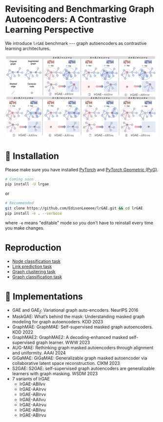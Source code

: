 # Revisiting and Benchmarking Graph Autoencoders: A Contrastive Learning Perspective

We introduce `lrGAE` benchmark --- graph autoencoders as contrastive learning architectures.

![](imgs/cases.png)


# 🚀 Installation

Please make sure you have installed [PyTorch](https://pytorch.org) and [PyTorch Geometric (PyG)](https://pytorch-geometric.readthedocs.io/en/latest/notes/installation.html).


```bash
# Coming soon
pip install -U lrgae
```

or

```bash
# Recommended
git clone https://github.com/EdisonLeeeee/lrGAE.git && cd lrGAE
pip install -e . --verbose
```

where `-e` means "editable" mode so you don't have to reinstall every time you make changes.

# Reproduction
+ [Node classification task](./examples/node_classification)
+ [Link prediction task](./examples/link_prediction)
+ [Graph clustering task](./examples/graph_clustering)
+ [Graph classification task](./examples/graph_classification)

# 👀 Implementations
+ GAE and GAE$_f$: Variational graph auto-encoders. NeurIPS 2016 
+ MaskGAE: What’s behind the mask: Understanding masked graph modeling for graph autoencoders. KDD 2023
+ GraphMAE: GraphMAE: Self-supervised masked graph autoencoders. KDD 2022
+ GraphMAE2: GraphMAE2: A decoding-enhanced masked self-supervised graph learner. WWW 2023
+ AUG-MAE: Rethinking graph masked autoencoders through alignment and uniformity. AAAI 2024
+ GiGaMAE: GiGaMAE: Generalizable graph masked autoencoder via collaborative latent space reconstruction. CIKM 2023
+ S2GAE: S2GAE: self-supervised graph autoencoders are generalizable learners with graph masking. WSDM 2023
+ 7 variants of lrGAE
    + lrGAE-ABllvv
    + lrGAE-AAlrvv
    + lrGAE-ABlrvv
    + lrGAE-AAllvu
    + lrGAE-AAlrvu
    + lrGAE-ABllvu
    + lrGAE-ABlrvu

